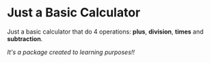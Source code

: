 # Just a Basic Calculator

Just a basic calculator that do 4 operations: **plus**, **division**, **times** and **subtraction**.

_It's a package created to learning purposes!!_
